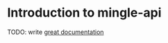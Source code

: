 # Introduction to mingle-api

TODO: write [great documentation](http://jacobian.org/writing/great-documentation/what-to-write/)
